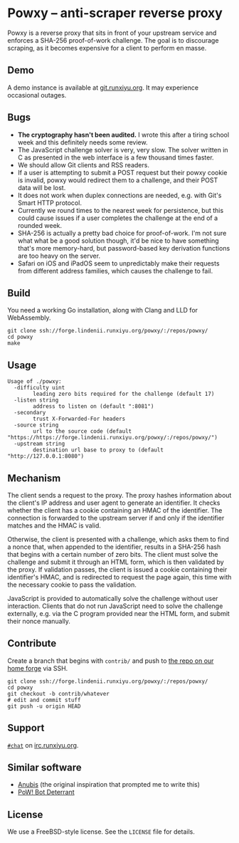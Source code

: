 # Powxy &ndash; anti-scraper reverse proxy

Powxy is a reverse proxy that sits in front of your upstream service and
enforces a SHA-256 proof-of-work challenge. The goal is to discourage scraping,
as it becomes expensive for a client to perform en masse.

## Demo

A demo instance is available at [git.runxiyu.org](https://git.runxiyu.org/).
It may experience occasional outages.

## Bugs

- **The cryptography hasn't been audited.** I wrote this after a tiring school
  week and this definitely needs some review.
- The JavaScript challenge solver is very, very slow. The solver written in C
  as presented in the web interface is a few thousand times faster.
- We should allow Git clients and RSS readers.
- If a user is attempting to submit a POST request but their powxy cookie is
  invalid, powxy would redirect them to a challenge, and their POST data will
  be lost.
- It does not work when duplex connections are needed, e.g. with Git's Smart
  HTTP protocol.
- Currently we round times to the nearest week for persistence, but this could
  cause issues if a user completes the challenge at the end of a rounded week.
- SHA-256 is actually a pretty bad choice for proof-of-work. I'm not sure what
  what be a good solution though, it'd be nice to have something that's more
  memory-hard, but password-based key derivation functions are too heavy
  on the server.
- Safari on iOS and iPadOS seem to unpredictably make their requests from
  different address families, which causes the challenge to fail.

## Build

You need a working Go installation, along with Clang and LLD for WebAssembly.

```
git clone ssh://forge.lindenii.runxiyu.org/powxy/:/repos/powxy/
cd powxy
make
```

## Usage

```
Usage of ./powxy:
  -difficulty uint
    	leading zero bits required for the challenge (default 17)
  -listen string
    	address to listen on (default ":8081")
  -secondary
    	trust X-Forwarded-For headers
  -source string
    	url to the source code (default "https://https://forge.lindenii.runxiyu.org/powxy/:/repos/powxy/")
  -upstream string
    	destination url base to proxy to (default "http://127.0.0.1:8080")
```

## Mechanism

The client sends a request to the proxy. The proxy hashes information about the
client's IP address and user agent to generate an identifier. It checks whether
the client has a cookie containing an HMAC of the identifier. The connection is
forwarded to the upstream server if and only if the identifier matches and the
HMAC is valid.

Otherwise, the client is presented with a challenge, which asks them to find
a nonce that, when appended to the identifier, results in a SHA-256 hash that
begins with a certain number of zero bits. The client must solve the challenge
and submit it through an HTML form, which is then validated by the proxy. If
validation passes, the client is issued a cookie containing their identifier's
HMAC, and is redirected to request the page again, this time with the necessary
cookie to pass the validation.

JavaScript is provided to automatically solve the challenge without user
interaction. Clients that do not run JavaScript need to solve the challenge
externally, e.g. via the C program provided near the HTML form, and submit
their nonce manually.

## Contribute

Create a branch that begins with `contrib/` and push to
[the repo on our home forge](https://forge.lindenii.runxiyu.org/powxy/:/repos/powxy/)
via SSH.

```
git clone ssh://forge.lindenii.runxiyu.org/powxy/:/repos/powxy/
cd powxy
git checkout -b contrib/whatever
# edit and commit stuff
git push -u origin HEAD
```

## Support

[`#chat`](https://webirc.runxiyu.org/kiwiirc/#chat)
on
[irc.runxiyu.org](https://irc.runxiyu.org/).

## Similar software

* [Anubis](https://github.com/TecharoHQ/anubis)
  (the original inspiration that prompted me to write this)
* [PoW! Bot Deterrant](https://git.sequentialread.com/forest/pow-bot-deterrent)

## License

We use a FreeBSD-style license. See the `LICENSE` file for details.
